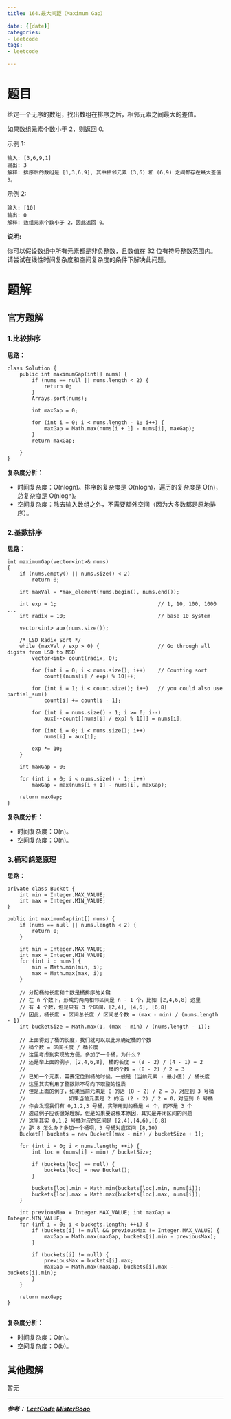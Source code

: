 ```yaml
---
title: 164.最大间距（Maximum Gap）

date: {{date}}
categories:
- leetcode
tags:
- leetcode

---
```

# 题目
给定一个无序的数组，找出数组在排序之后，相邻元素之间最大的差值。

如果数组元素个数小于 2，则返回 0。

示例 1:
```
输入: [3,6,9,1]
输出: 3
解释: 排序后的数组是 [1,3,6,9], 其中相邻元素 (3,6) 和 (6,9) 之间都存在最大差值 3。
```
示例 2:
```
输入: [10]
输出: 0
解释: 数组元素个数小于 2，因此返回 0。
```

**说明:**

你可以假设数组中所有元素都是非负整数，且数值在 32 位有符号整数范围内。
请尝试在线性时间复杂度和空间复杂度的条件下解决此问题。


# 题解

## 官方题解
### 1.比较排序
**思路：**
```
class Solution {
    public int maximumGap(int[] nums) {
        if (nums == null || nums.length < 2) {
            return 0;
        }
        Arrays.sort(nums);

        int maxGap = 0;

        for (int i = 0; i < nums.length - 1; i++) {
            maxGap = Math.max(nums[i + 1] - nums[i], maxGap);
        }
        return maxGap;

    }
}
```
**复杂度分析：**
- 时间复杂度：O(nlogn)。排序的复杂度是 O(nlogn)，遍历的复杂度是 O(n)，总复杂度是 O(nlogn)。
- 空间复杂度：除去输入数组之外，不需要额外空间（因为大多数都是原地排序）。


### 2.基数排序
**思路：**
```
int maximumGap(vector<int>& nums)
{
    if (nums.empty() || nums.size() < 2)
        return 0;

    int maxVal = *max_element(nums.begin(), nums.end());

    int exp = 1;                                 // 1, 10, 100, 1000 ...
    int radix = 10;                              // base 10 system

    vector<int> aux(nums.size());

    /* LSD Radix Sort */
    while (maxVal / exp > 0) {                   // Go through all digits from LSD to MSD
        vector<int> count(radix, 0);

        for (int i = 0; i < nums.size(); i++)    // Counting sort
            count[(nums[i] / exp) % 10]++;

        for (int i = 1; i < count.size(); i++)   // you could also use partial_sum()
            count[i] += count[i - 1];

        for (int i = nums.size() - 1; i >= 0; i--)
            aux[--count[(nums[i] / exp) % 10]] = nums[i];

        for (int i = 0; i < nums.size(); i++)
            nums[i] = aux[i];

        exp *= 10;
    }

    int maxGap = 0;

    for (int i = 0; i < nums.size() - 1; i++)
        maxGap = max(nums[i + 1] - nums[i], maxGap);

    return maxGap;
}

```
**复杂度分析：**
- 时间复杂度：O(n)。
- 空间复杂度：O(n)。



### 3.桶和鸽笼原理
**思路：**
```
private class Bucket {
    int min = Integer.MAX_VALUE;
    int max = Integer.MIN_VALUE;
}

public int maximumGap(int[] nums) {
    if (nums == null || nums.length < 2) {
        return 0;
    }

    int min = Integer.MAX_VALUE;
    int max = Integer.MIN_VALUE;
    for (int i : nums) {
        min = Math.min(min, i);
        max = Math.max(max, i);
    }

    // 分配桶的长度和个数是桶排序的关键
    // 在 n 个数下，形成的两两相邻区间是 n - 1 个，比如 [2,4,6,8] 这里
    // 有 4 个数，但是只有 3 个区间，[2,4], [4,6], [6,8]
    // 因此，桶长度 = 区间总长度 / 区间总个数 = (max - min) / (nums.length - 1)
    int bucketSize = Math.max(1, (max - min) / (nums.length - 1));

    // 上面得到了桶的长度，我们就可以以此来确定桶的个数
    // 桶个数 = 区间长度 / 桶长度
    // 这里考虑到实现的方便，多加了一个桶，为什么？
    // 还是举上面的例子，[2,4,6,8], 桶的长度 = (8 - 2) / (4 - 1) = 2
    //                           桶的个数 = (8 - 2) / 2 = 3
    // 已知一个元素，需要定位到桶的时候，一般是 (当前元素 - 最小值) / 桶长度
    // 这里其实利用了整数除不尽向下取整的性质
    // 但是上面的例子，如果当前元素是 8 的话 (8 - 2) / 2 = 3，对应到 3 号桶
    //              如果当前元素是 2 的话 (2 - 2) / 2 = 0，对应到 0 号桶
    // 你会发现我们有 0,1,2,3 号桶，实际用到的桶是 4 个，而不是 3 个
    // 透过例子应该很好理解，但是如果要说根本原因，其实是开闭区间的问题
    // 这里其实 0,1,2 号桶对应的区间是 [2,4),[4,6),[6,8)
    // 那 8 怎么办？多加一个桶呗，3 号桶对应区间 [8,10)
    Bucket[] buckets = new Bucket[(max - min) / bucketSize + 1];

    for (int i = 0; i < nums.length; ++i) {
        int loc = (nums[i] - min) / bucketSize;

        if (buckets[loc] == null) {
            buckets[loc] = new Bucket();
        }

        buckets[loc].min = Math.min(buckets[loc].min, nums[i]);
        buckets[loc].max = Math.max(buckets[loc].max, nums[i]);
    }

    int previousMax = Integer.MAX_VALUE; int maxGap = Integer.MIN_VALUE;
    for (int i = 0; i < buckets.length; ++i) {
        if (buckets[i] != null && previousMax != Integer.MAX_VALUE) {
            maxGap = Math.max(maxGap, buckets[i].min - previousMax);
        }

        if (buckets[i] != null) {
            previousMax = buckets[i].max;
            maxGap = Math.max(maxGap, buckets[i].max - buckets[i].min);
        }
    }

    return maxGap;
}


```
**复杂度分析：**
- 时间复杂度：O(n)。
- 空间复杂度：O(b)。



## 其他题解
暂无

---
***参考：
[LeetCode](https://leetcode-cn.com/problems/maximum-gap/solution/zui-da-jian-ju-by-leetcode/)
[MisterBooo](https://leetcode-cn.com/problems/maximum-gap/solution/mei-xiang-dao-wo-men-zhi-jian-de-zui-da-jian-ju-ji/)***
